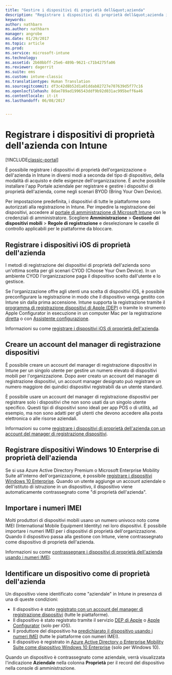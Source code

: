 ```yaml
---
title: "Gestire i dispositivi di proprietà dell&quot;azienda"
description: "Registrare i dispositivi di proprietà dell&quot;azienda in diversi modi, in base al tipo di dispositivo, alla modalità di acquisto e alle esigenze dell&quot;organizzazione."
keywords: 
author: nathbarn
ms.author: nathbarn
manager: angrobe
ms.date: 01/29/2017
ms.topic: article
ms.prod: 
ms.service: microsoft-intune
ms.technology: 
ms.assetid: 2b60bbff-25e6-489b-9621-c71b4275fa06
ms.reviewer: dagerrit
ms.suite: ems
ms.custom: intune-classic
ms.translationtype: Human Translation
ms.sourcegitcommit: df3c42d8b52d1a01ddab82727e707639d5f77c16
ms.openlocfilehash: 8dae789ad1996543ddf9b92d031ac995beff6a46
ms.contentlocale: it-it
ms.lasthandoff: 06/08/2017


---
```


# <a name="enroll-corporate-owned-devices-by-using-intune"></a>Registrare i dispositivi di proprietà dell'azienda con Intune

[!INCLUDE[classic-portal](../includes/classic-portal.md)]

È possibile registrare i dispositivi di proprietà dell'organizzazione o dell'azienda in Intune in diversi modi a seconda del tipo di dispositivo, della modalità di acquisto e delle esigenze dell'organizzazione. È anche possibile installare l'app Portale aziendale per registrare e gestire i dispositivi di proprietà dell'azienda, come negli scenari BYOD (Bring Your Own Device).

Per impostazione predefinita, i dispositivi di tutte le piattaforme sono autorizzati alla registrazione in Intune. Per impedire la registrazione dei dispositivi, accedere al [portale di amministrazione di Microsoft Intune](https://manage.microsoft.com) con le credenziali di amministratore. Scegliere **Amministrazione** > **Gestione dei dispositivi mobili** > **Regole di registrazione** e deselezionare le caselle di controllo applicabili per le piattaforme da bloccare.

## <a name="enroll-corporate-owned-ios-devices"></a>Registrare i dispositivi iOS di proprietà dell'azienda

I metodi di registrazione dei dispositivi di proprietà dell'azienda sono un'ottima scelta per gli scenari CYOD (Choose Your Own Device). In un ambiente CYOD l'organizzazione paga il dispositivo scelto dall'utente e lo gestisce.

Se l'organizzazione offre agli utenti una scelta di dispositivi iOS, è possibile preconfigurare la registrazione in modo che il dispositivo venga gestito con Intune sin dalla prima accensione. Intune supporta la registrazione tramite il [programma di registrazione dispositivi di Apple (DEP)](ios-device-enrollment-program-in-microsoft-intune.md) o tramite lo strumento Apple Configurator in esecuzione in un computer Mac per la registrazione [diretta](ios-direct-enrollment-in-microsoft-intune.md) o con [Assistente configurazione](ios-setup-assistant-enrollment-in-microsoft-intune.md).

Informazioni su come [registrare i dispositivi iOS di proprietà dell'azienda](enroll-corporate-owned-ios-devices-in-microsoft-intune.md).

## <a name="create-a-device-enrollment-manager-account"></a>Creare un account del manager di registrazione dispositivi

È possibile creare un account del manager di registrazione dispositivi in Intune per un singolo utente per gestire un numero elevato di dispositivi mobili per l'organizzazione. Dopo aver creato un account del manager di registrazione dispositivi, un account manager designato può registrare un numero maggiore dei quindici dispositivi registrabili da un utente standard.

È possibile usare un account del manager di registrazione dispositivi per registrare solo i dispositivi che non sono usati da un singolo utente specifico. Questi tipi di dispositivi sono ideali per app POS o di utilità, ad esempio, ma non sono adatti per gli utenti che devono accedere alla posta elettronica o alle risorse aziendali.

Informazioni su come [registrare i dispositivi di proprietà dell'azienda con un account del manager di registrazione dispositivi](enroll-corporate-owned-devices-with-the-device-enrollment-manager-in-microsoft-intune.md).

## <a name="enroll-corporate-owned-windows-10-enterprise-devices"></a>Registrare dispositivi Windows 10 Enterprise di proprietà dell'azienda

Se si usa Azure Active Directory Premium o Microsoft Enterprise Mobility Suite all'interno dell'organizzazione, è possibile [registrare i dispositivi Windows 10 Enterprise](https://docs.microsoft.com/active-directory/active-directory-azureadjoin-windows10-devices-overview). Quando un utente aggiunge un account aziendale o dell'istituto di istruzione in un dispositivo, il dispositivo viene automaticamente contrassegnato come "di proprietà dell'azienda".

## <a name="import-imei-numbers"></a>Importare i numeri IMEI

Molti produttori di dispositivi mobili usano un numero univoco noto come IMEI (International Mobile Equipment Identity) nei loro dispositivi. È possibile importare i numeri IMEI per i dispositivi di proprietà dell'organizzazione. Quando il dispositivo passa alla gestione con Intune, viene contrassegnato come dispositivo di proprietà dell'azienda.

Informazioni su come [contrassegnare i dispositivi di proprietà dell'azienda usando i numeri IMEI](specify-corporate-owned-devices-with-international-mobile-equipment-identity-imei-numbers.md).

## <a name="identify-a-device-as-corporate-owned"></a>Identificare un dispositivo come di proprietà dell'azienda

Un dispositivo viene identificato come "aziendale" in Intune in presenza di una di queste condizioni:

 - Il dispositivo è stato [registrato con un account del manager di registrazione dispositivi](enroll-corporate-owned-devices-with-the-device-enrollment-manager-in-microsoft-intune.md) (tutte le piattaforme).
 - Il dispositivo è stato registrato tramite il servizio [DEP di Apple](ios-device-enrollment-program-in-microsoft-intune.md) o [Apple Configurator](ios-setup-assistant-enrollment-in-microsoft-intune.md) (solo per iOS).
 - Il produttore del dispositivo ha [predichiarato il dispositivo usando i numeri IMEI](specify-corporate-owned-devices-with-international-mobile-equipment-identity-imei-numbers.md) (tutte le piattaforme con numeri IMEI).
 - Il dispositivo è registrato in [Azure Active Directory o Enterprise Mobility Suite come dispositivo Windows 10 Enterprise](https://docs.microsoft.com/active-directory/active-directory-azureadjoin-windows10-devices-overview) (solo per Windows 10).

Quando un dispositivo è contrassegnato come aziendale, verrà visualizzata l'indicazione **Aziendale** nella colonna **Proprietà** per il record del dispositivo nella console di amministrazione. 

